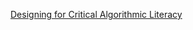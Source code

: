 

[Designing for Critical Algorithmic Literacy](https://wip.mitpress.mit.edu/pub/designing-for-critical-algorithmic-literacies/release/1?readingCollection=646d0673)
